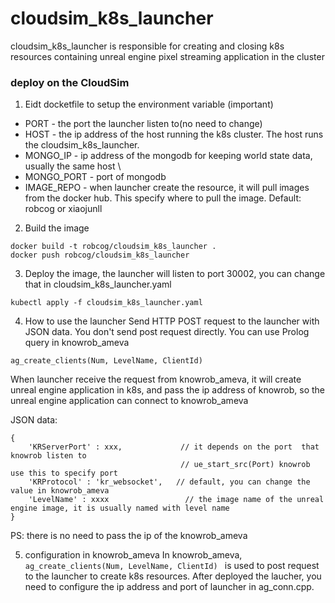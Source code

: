 # cloudsim_k8s_launcher

cloudsim_k8s_launcher is responsible for creating and closing k8s resources containing unreal engine pixel streaming application in the cluster

### deploy on the CloudSim
1. Eidt docketfile to setup the environment variable (important)
  * PORT - the port the launcher listen to(no need to change)
  * HOST - the ip address of the host running the k8s cluster. The host runs the cloudsim_k8s_launcher.
  * MONGO_IP - ip address of the mongodb for keeping world state data, usually the same host \
  * MONGO_PORT - port of mongodb
  * IMAGE_REPO - when launcher create the resource, it will pull images from the docker hub. This specify where to pull the image. Default: robcog or xiaojunll 

2. Build the image
```
docker build -t robcog/cloudsim_k8s_launcher .
docker push robcog/cloudsim_k8s_launcher
```
3. Deploy the image, the launcher will listen to port 30002, you can change that in cloudsim_k8s_launcher.yaml
```
kubectl apply -f cloudsim_k8s_launcher.yaml
```

4. How to use the launcher
Send HTTP POST request to the launcher with JSON data.
You don't send post request directly. You can use Prolog query in knowrob_ameva
```
ag_create_clients(Num, LevelName, ClientId) 
```
When launcher receive the request from knowrob_ameva, it will create unreal engine application in k8s, and pass the ip address of knowrob, so the unreal engine application can connect to knowrob_ameva


JSON data:
```
{
	'KRServerPort' : xxx,             // it depends on the port  that knowrob listen to
	                                  // ue_start_src(Port) knowrob use this to specify port	                                      
	'KRProtocol' : 'kr_websocket',   // default, you can change the value in knowrob_ameva
	'LevelName' : xxxx                 // the image name of the unreal engine image, it is usually named with level name
}
```
PS: there is no need to pass the ip of the knowrob_ameva

5. configuration in knowrob_ameva
In knowrob_ameva, `ag_create_clients(Num, LevelName, ClientId) ` is used to post request to the launcher to create k8s resources. After deployed the laucher, you need to configure the ip address and port of launcher in ag_conn.cpp.
